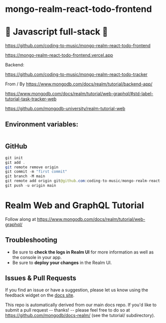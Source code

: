 # mongo-realm-react-todo-frontend

# 🚀 Javascript full-stack 🚀

https://github.com/coding-to-music/mongo-realm-react-todo-frontend

https://mongo-realm-react-todo-frontend.vercel.app

Backend:

https://github.com/coding-to-music/mongo-realm-react-todo-tracker

From / By https://www.mongodb.com/docs/realm/tutorial/backend-app/

https://www.mongodb.com/docs/realm/tutorial/web-graphql/#std-label-tutorial-task-tracker-web

https://github.com/mongodb-university/realm-tutorial-web

## Environment variables:

```java

```

## GitHub

```java
git init
git add .
git remote remove origin
git commit -m "first commit"
git branch -M main
git remote add origin git@github.com:coding-to-music/mongo-realm-react-todo-frontend.git
git push -u origin main
```

# Realm Web and GraphQL Tutorial

Follow along at https://www.mongodb.com/docs/realm/tutorial/web-graphql/

## Troubleshooting

- Be sure to **check the logs in Realm UI** for more information as well as the console in your app.
- Be sure to **deploy your changes** in the Realm UI.

## Issues & Pull Requests

If you find an issue or have a suggestion, please let us know using the feedback
widget on the [docs site](http://www.mongodb.com/docs/realm/tutorial).

This repo is automatically derived from our main docs repo. If you'd like to
submit a pull request -- thanks! -- please feel free to do so at
https://github.com/mongodb/docs-realm/ (see the tutorial/ subdirectory).
